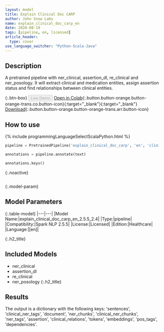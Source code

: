 ```yaml
---
layout: model
title: Explain Clinical Doc CARP
author: John Snow Labs
name: explain_clinical_doc_carp_en
date: 2020-08-19
tags: [pipeline, en, licensed]
article_header:
  type: cover
use_language_switcher: "Python-Scala-Java"
---
```


## Description
A pretrained pipeline with ner_clinical, assertion_dl, re_clinical and ner_posology. It will extract clinical and medication entities, assign assertion status and find relationships between clinical entities.



[//]: <[Live Demo](){:.button.button-orange}{:target="_blank"}>

{:.btn-box}
<button class="button button-orange" disabled>Live Demo</button>
[Open in Colab](https://github.com/JohnSnowLabs/spark-nlp-workshop/blob/master/tutorials/Certification_Trainings/Healthcare/11.Pretrained_Clinical_Pipelines.ipynb){:.button.button-orange.button-orange-trans.co.button-icon}{:target="_blank"}{:target="_blank"}
[Download](https://s3.amazonaws.com/auxdata.johnsnowlabs.com/clinical/models/explain_clinical_doc_carp_en_2.5.5_2.4_1597841630062.zip){:.button.button-orange.button-orange-trans.arr.button-icon}

## How to use

<div class="tabs-box" markdown="1">

{% include programmingLanguageSelectScalaPython.html %}

```python
pipeline = PretrainedPipeline('explain_clinical_doc_carp', 'en', 'clinical/models')

annotations = pipeline.annotate(text)

annotations.keys()
```

{:.noactive}
```scala
```

</div>

{:.model-param}
## Model Parameters

{:.table-model}
|---|---|
|Model Name:|explain_clinical_doc_carp_en_2.5.5_2.4|
|Type:|pipeline|
|Compatibility:|Spark NLP 2.5.5|
|License:|Licensed|
|Edition:|Healthcare|
|Language:|[en]|

{:.h2_title}
## Included Models 
 - ner_clinical
 - assertion_dl
 - re_clinical
 - ner_posology
{:.h2_title}
## Results

The output is a dictionary with the following keys: 'sentences', 'clinical_ner_tags', 'document', 'ner_chunks', 'clinical_ner_chunks', 'ner_tags', 'assertion', 'clinical_relations', 'tokens', 'embeddings', 'pos_tags', 'dependencies'.
